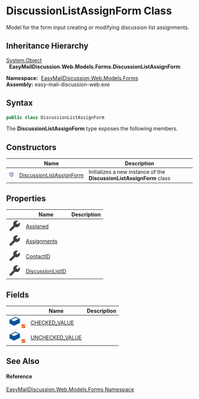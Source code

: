 DiscussionListAssignForm Class
==============================
Model for the form input creating or modifying discussion list assignments.


Inheritance Hierarchy
---------------------
[System.Object][1]  
  **EasyMailDiscussion.Web.Models.Forms.DiscussionListAssignForm**  

  **Namespace:**  [EasyMailDiscussion.Web.Models.Forms][2]  
  **Assembly:** easy-mail-discussion-web.exe

Syntax
------

```csharp
public class DiscussionListAssignForm
```

The **DiscussionListAssignForm** type exposes the following members.


Constructors
------------

|                  | Name                          | Description                                                          |
| ---------------- | ----------------------------- | -------------------------------------------------------------------- |
| ![Public method] | [DiscussionListAssignForm][3] | Initializes a new instance of the **DiscussionListAssignForm** class |


Properties
----------

|                    | Name                  | Description |
| ------------------ | --------------------- | ----------- |
| ![Public property] | [Assigned][4]         |             |
| ![Public property] | [Assignments][5]      |             |
| ![Public property] | [ContactID][6]        |             |
| ![Public property] | [DiscussionListID][7] |             |


Fields
------

|                                 | Name                 | Description |
| ------------------------------- | -------------------- | ----------- |
| ![Public field]![Static member] | [CHECKED_VALUE][8]   |             |
| ![Public field]![Static member] | [UNCHECKED_VALUE][9] |             |


See Also
--------

#### Reference
[EasyMailDiscussion.Web.Models.Forms Namespace][2]  

[1]: https://docs.microsoft.com/dotnet/api/system.object
[2]: ../README.md
[3]: _ctor.md
[4]: Assigned.md
[5]: Assignments.md
[6]: ContactID.md
[7]: DiscussionListID.md
[8]: CHECKED_VALUE.md
[9]: UNCHECKED_VALUE.md
[Public method]: ../../icons/pubmethod.svg "Public method"
[Public property]: ../../icons/pubproperty.svg "Public property"
[Public field]: ../../icons/pubfield.svg "Public field"
[Static member]: ../../icons/static.gif "Static member"